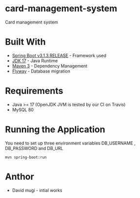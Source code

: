 # card-management-system
Card management system

Built With
==========
* [Spring Boot v3.1.3.RELEASE](https://spring.io/guides/gs/spring-boot/) - Framework used
* [JDK 17](https://www.oracle.com/technetwork/java/javase/downloads/jdk11-downloads-5066655.html) - Java Runtime
* [Maven 3](https://maven.apache.org/) - Dependency Management
* [Flyway](https://flywaydb.org) - Database migration

Requirements
============
* Java >= 17 (OpenJDK JVM is tested by our CI on Travis)
* MySQL 80

Running the Application
=======================
You need to set up three environment variables DB_USERNAME , DB_PASSWORD and DB_URL

```
mvn spring-boot:run
```

Anthor
======
* David mugi - intial works

